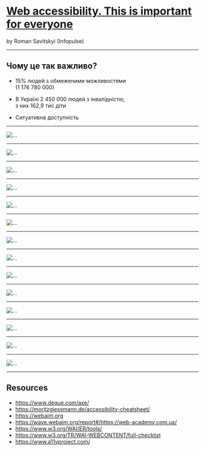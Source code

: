 # [Web accessibility. This is important for everyone](https://fwdays.com/en/event/javascript-fwdays-2023/review/web-accessibility)

by Roman Savitskyi (Infopulse)

----

## Чому це так важливо?

* 15% людей з обмеженими можливостями <br />(1 176 780 000)
<!-- .element: class="fragment" data-fragment-index="1" -->
* В Україні 2 450 000 людей з інвалідністю, <br/>з них 162,9 тис діти
<!-- .element: class="fragment" data-fragment-index="2" -->
* Ситуативна доступність
<!-- .element: class="fragment" data-fragment-index="3" -->

----

![…](/11_web_accessibility_important_4_everyone/legislation-documents.png)

----

![…](/11_web_accessibility_important_4_everyone/a11y-standarts.png)

----

![…](/11_web_accessibility_important_4_everyone/a11t-apis.png)

----

![…](/11_web_accessibility_important_4_everyone/a11y-categories.png)

----

![…](/11_web_accessibility_important_4_everyone/wcag-2.2_3.0.png)

----

![…](/11_web_accessibility_important_4_everyone/situational-blackouts.png)

----

![…](/11_web_accessibility_important_4_everyone/situational-driving-apps.png)

----

![…](/11_web_accessibility_important_4_everyone/situational-learning-apps.png)

----

![…](/11_web_accessibility_important_4_everyone/situational-run-move.png)

----

![…](/11_web_accessibility_important_4_everyone/a11y-colors-levels.png)

----

![…](/11_web_accessibility_important_4_everyone/a11y-content-levels.png)

----

![…](/11_web_accessibility_important_4_everyone/a11y-labels-levels.png)

----

![…](/11_web_accessibility_important_4_everyone/a11y-navigation-levels.png)

----

![…](/11_web_accessibility_important_4_everyone/a11y-semantics-levels.png)

----

## Resources

* <https://www.deque.com/axe/>
* <https://moritzgiessmann.de/accessibility-cheatsheet/>
* <https://webaim.org>
* <https://wave.webaim.org/report#/https://web-academy.com.ua/>
* <https://www.w3.org/WAI/ER/tools/>
* <https://www.w3.org/TR/WAI-WEBCONTENT/full-checklist>
* <https://www.a11yproject.com/>
